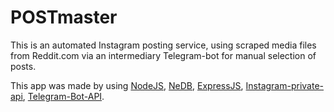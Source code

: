 # POSTmaster

This is an automated Instagram posting service, using scraped media files from Reddit.com via an intermediary Telegram-bot for manual selection of posts. 

This app was made by using [NodeJS](https://nodejs.org/en/), [NeDB](https://github.com/louischatriot/nedb), [ExpressJS](http://expressjs.com/), [Instagram-private-api](https://github.com/dilame/instagram-private-api), [Telegram-Bot-API](https://core.telegram.org/bots/api).
